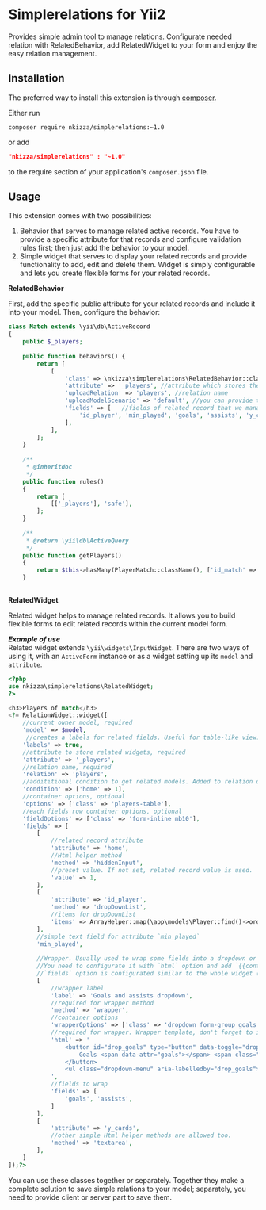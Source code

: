 Simplerelations for Yii2
====================================

Provides simple admin tool to manage relations. Configurate needed relation with RelatedBehavior, add RelatedWidget to your form and enjoy the easy relation management.

Installation
------------
The preferred way to install this extension is through [composer](http://getcomposer.org/download/).

Either run

```
composer require nkizza/simplerelations:~1.0
```
or add

```json
"nkizza/simplerelations" : "~1.0"
```

to the require section of your application's `composer.json` file.

Usage
-----
This extension comes with two possibilities: 
1. Behavior that serves to manage related active records. You have to provide a specific 
attribute for that records and configure validation rules first; then just add the behavior 
to your model.
2. Simple widget that serves to display your related records and provide functionality to 
add, edit and delete them. Widget is simply configurable and lets you create flexible forms 
for your related records. 
 
**RelatedBehavior**

First, add the specific public attribute for your related records and include it into your
model. Then, configure the behavior:

```php
class Match extends \yii\db\ActiveRecord
{
    public $_players;
	
    public function behaviors() {
        return [
            [
                'class' => \nkizza\simplerelations\RelatedBehavior::className(),
                'attribute' => '_players', //attribute which stores the related data
                'uploadRelation' => 'players', //relation name
                'uploadModelScenario' => 'default', //you can provide the specific scenario name for the related models
                'fields' => [   //fields of related record that we manage using this behavior
                    'id_player', 'min_played', 'goals', 'assists', 'y_cards', 'r_cards',            
                ],
            ],
        ];
    }
	
    /**
     * @inheritdoc
     */
    public function rules()
    {
        return [
            [['_players'], 'safe'],
        ];
    }
    
    /**
     * @return \yii\db\ActiveQuery
     */
    public function getPlayers()
    {
        return $this->hasMany(PlayerMatch::className(), ['id_match' => 'id']);
    }
    
```

**RelatedWidget**

Related widget helps to manage related records. It allows you to build flexible forms to 
edit related records within the current model form. 

***Example of use***  
Related widget extends `\yii\widgets\InputWidget`. There are two ways of using it, with 
an `ActiveForm` instance or as a widget setting up its `model` and `attribute`.

```php
<?php
use nkizza\simplerelations\RelatedWidget;
?>

<h3>Players of match</h3>
<?= RelationWidget::widget([
	//current owner model, required
    'model' => $model,
     //creates a labels for related fields. Useful for table-like view.
    'labels' => true,  
    //attribute to store related widgets, required
    'attribute' => '_players',  
    //relation name, required
    'relation' => 'players',    
    //addititional condition to get related models. Added to relation query, optional
    'condition' => ['home' => 1], 
    //container options, optional
    'options' => ['class' => 'players-table'], 
    //each fields row container options, optional
    'fieldOptions' => ['class' => 'form-inline mb10'], 
    'fields' => [
        [
        	//related record attribute
            'attribute' => 'home', 
            //Html helper method
            'method' => 'hiddenInput',
            //preset value. If not set, related record value is used.
            'value' => 1,  
        ],
        [
            'attribute' => 'id_player',
            'method' => 'dropDownList',
            //items for dropDownList
            'items' => ArrayHelper::map(\app\models\Player::find()->orderBy(['surname' => SORT_ASC])->all(), 'id', 'fullname'),   
        ],
        //simple text field for attribute `min_played`
        'min_played', 
        
        //Wrapper. Usually used to wrap some fields into a dropdown or another container. 
        //You need to configurate it with `html` option and add `{{content}}` variable into your html to place the fields.
        //`fields` option is configurated similar to the whole widget (dropdowns, hidden fields, etc).
        [
        	//wrapper label
            'label' => 'Goals and assists dropdown',
            //required for wrapper method
            'method' => 'wrapper',
            //container options
            'wrapperOptions' => ['class' => 'dropdown form-group goals'],
            //required for wrapper. Wrapper template, don't forget to insert {{content}} somewhere
            'html' => '
                <button id="drop_goals" type="button" data-toggle="dropdown" aria-haspopup="true" aria-expanded="false" class="btn btn-info">
                    Goals <span data-attr="goals"></span> <span class="caret"></span>
                </button>
                <ul class="dropdown-menu" aria-labelledby="drop_goals">{{content}}</ul>
            ',
            //fields to wrap
            'fields' => [ 
                'goals', 'assists', 
            ]
        ],
        [
            'attribute' => 'y_cards',
            //other simple Html helper methods are allowed too.
            'method' => 'textarea', 
        ],
    ]
]);?>
```

You can use these classes together or separately. Together they make a complete solution to
save simple relations to your model; separately, you need to provide client or server part 
to save them. 